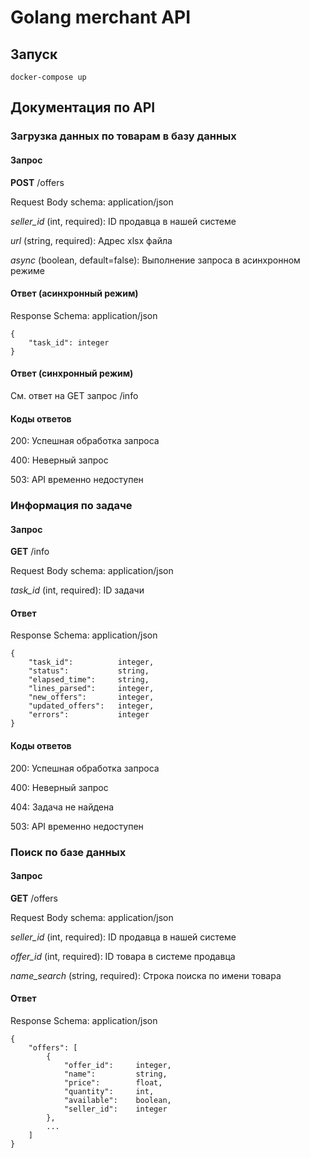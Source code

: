 # Golang merchant API

## Запуск

    docker-compose up

## Документация по API


### Загрузка данных по товарам в базу данных

#### Запрос

**POST** /offers

Request Body schema: application/json

*seller_id* (int, required): ID продавца в нашей системе

*url* (string, required): Адрес xlsx файла

*async* (boolean, default=false): Выполнение запроса в асинхронном режиме

#### Ответ (асинхронный режим)

Response Schema: application/json

	{
    	"task_id": integer
    }
    
#### Ответ (синхронный режим)

См. ответ на GET запрос /info

#### Коды ответов

200: Успешная обработка запроса

400: Неверный запрос

503: API временно недоступен


### Информация по задаче

#### Запрос

**GET** /info

Request Body schema: application/json

*task_id* (int, required): ID задачи

#### Ответ

Response Schema: application/json

	{
    	"task_id":			integer,
        "status":			string,
        "elapsed_time":		string,
        "lines_parsed":		integer,
        "new_offers":		integer,
        "updated_offers":	integer,
        "errors":			integer
    }
    
    
#### Коды ответов

200: Успешная обработка запроса

400: Неверный запрос

404: Задача не найдена

503: API временно недоступен


### Поиск по базе данных

#### Запрос

**GET** /offers

Request Body schema: application/json

*seller_id* (int, required): ID продавца в нашей системе

*offer_id* (int, required): ID товара в системе продавца

*name_search* (string, required): Строка поиска по имени товара

#### Ответ

Response Schema: application/json

	{
    	"offers": [
        	{
            	"offer_id": 	integer,
                "name":			string,
                "price":		float,
                "quantity":		int,
                "available":	boolean,
                "seller_id":	integer
            },
            ...
        ]
    }
